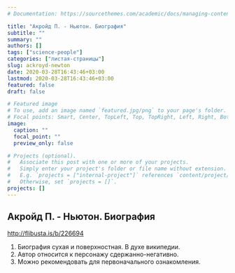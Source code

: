 ```yaml
---
# Documentation: https://sourcethemes.com/academic/docs/managing-content/

title: "Акройд П. - Ньютон. Биография"
subtitle: ""
summary: ""
authors: []
tags: ["science-people"]
categories: ["листая-страницы"]
slug: ackroyd-newton
date: 2020-03-28T16:43:46+03:00
lastmod: 2020-03-28T16:43:46+03:00
featured: false
draft: false

# Featured image
# To use, add an image named `featured.jpg/png` to your page's folder.
# Focal points: Smart, Center, TopLeft, Top, TopRight, Left, Right, BottomLeft, Bottom, BottomRight.
image:
  caption: ""
  focal_point: ""
  preview_only: false

# Projects (optional).
#   Associate this post with one or more of your projects.
#   Simply enter your project's folder or file name without extension.
#   E.g. `projects = ["internal-project"]` references `content/project/deep-learning/index.md`.
#   Otherwise, set `projects = []`.
projects: []
---
```


## Акройд П. - Ньютон. Биография

http://flibusta.is/b/226694

<!--more-->

1. Биография сухая и поверхностная. В духе википедии.
2. Автор относится к персонажу сдержанно-негативно.
3. Можно рекомендовать для первоначального ознакомления.
